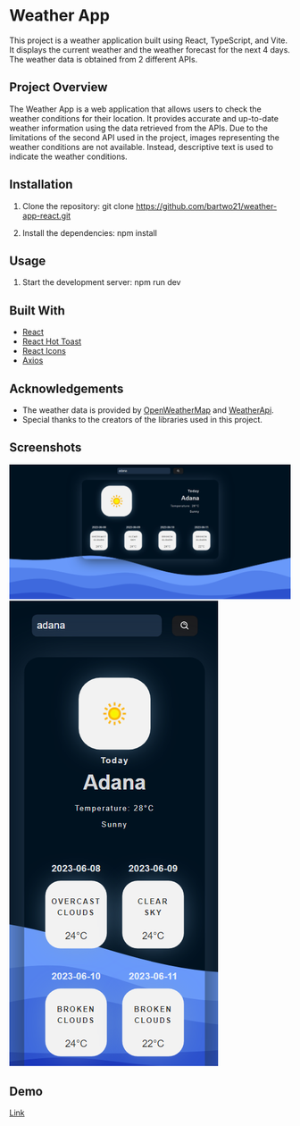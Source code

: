 # Weather App

This project is a weather application built using React, TypeScript, and Vite. It displays the current weather and the weather forecast for the next 4 days. The weather data is obtained from 2 different APIs.

## Project Overview

The Weather App is a web application that allows users to check the weather conditions for their location. It provides accurate and up-to-date weather information using the data retrieved from the APIs.
Due to the limitations of the second API used in the project, images representing the weather conditions are not available. Instead, descriptive text is used to indicate the weather conditions.

## Installation

1. Clone the repository:
   git clone https://github.com/bartwo21/weather-app-react.git

2. Install the dependencies:
   npm install

## Usage

1. Start the development server:
   npm run dev

## Built With

- [React](https://reactjs.org)
- [React Hot Toast](https://github.com/timolins/react-hot-toast)
- [React Icons](https://react-icons.github.io/react-icons/)
- [Axios](https://axios-http.com/)

## Acknowledgements

- The weather data is provided by [OpenWeatherMap](https://openweathermap.org/api) and [WeatherApi](https://www.weatherapi.com/).
- Special thanks to the creators of the libraries used in this project.

## Screenshots

![Screenshot 1](src/assets/screenshots/1.png)
![Screenshot 2](src/assets/screenshots/2.png)

## Demo

[Link]()
